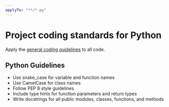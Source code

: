 ```yaml
---
applyTo: "**/*.py"
---
```


# Project coding standards for Python

Apply the [general coding guidelines](./general-coding.instructions.md) to all code.

## Python Guidelines

- Use snake_case for variable and function names
- Use CamelCase for class names
- Follow PEP 8 style guidelines
- Include type hints for function parameters and return types
- Write docstrings for all public modules, classes, functions, and methods